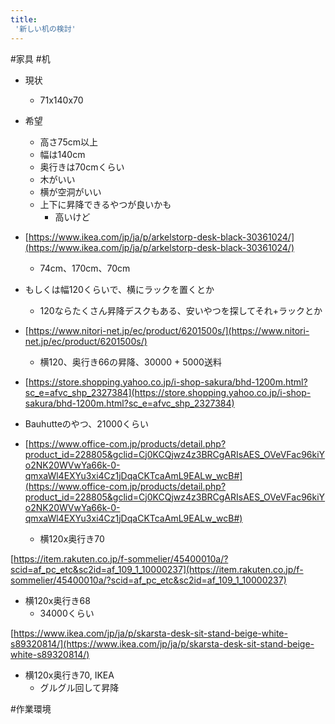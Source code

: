 ```yaml
---
title:
 '新しい机の検討'
---
```


#家具 #机

- 現状
    - 71x140x70

- 希望
    - 高さ75cm以上
    - 幅は140cm
    - 奥行きは70cmくらい
    - 木がいい
    - 横が空洞がいい
    - 上下に昇降できるやつが良いかも
        - 高いけど

- [https://www.ikea.com/jp/ja/p/arkelstorp-desk-black-30361024/](https://www.ikea.com/jp/ja/p/arkelstorp-desk-black-30361024/)
    - 74cm、170cm、70cm


- もしくは幅120くらいで、横にラックを置くとか
    - 120ならたくさん昇降デスクもある、安いやつを探してそれ+ラックとか

- [https://www.nitori-net.jp/ec/product/6201500s/](https://www.nitori-net.jp/ec/product/6201500s/)
    - 横120、奥行き66の昇降、30000 + 5000送料
- [https://store.shopping.yahoo.co.jp/i-shop-sakura/bhd-1200m.html?sc_e=afvc_shp_2327384](https://store.shopping.yahoo.co.jp/i-shop-sakura/bhd-1200m.html?sc_e=afvc_shp_2327384)
- Bauhutteのやつ、21000くらい

- [https://www.office-com.jp/products/detail.php?product_id=228805&gclid=Cj0KCQjwz4z3BRCgARIsAES_OVeVFac96kiYo2NK20WVwYa66k-0-qmxaWl4EXYu3xi4Cz1jDqaCKTcaAmL9EALw_wcB#](https://www.office-com.jp/products/detail.php?product_id=228805&gclid=Cj0KCQjwz4z3BRCgARIsAES_OVeVFac96kiYo2NK20WVwYa66k-0-qmxaWl4EXYu3xi4Cz1jDqaCKTcaAmL9EALw_wcB#)
    - 横120x奥行き70

[https://item.rakuten.co.jp/f-sommelier/45400010a/?scid=af_pc_etc&sc2id=af_109_1_10000237](https://item.rakuten.co.jp/f-sommelier/45400010a/?scid=af_pc_etc&sc2id=af_109_1_10000237)
- 横120x奥行き68
    - 34000くらい

[https://www.ikea.com/jp/ja/p/skarsta-desk-sit-stand-beige-white-s89320814/](https://www.ikea.com/jp/ja/p/skarsta-desk-sit-stand-beige-white-s89320814/)
- 横120x奥行き70, IKEA
    - グルグル回して昇降

#作業環境
